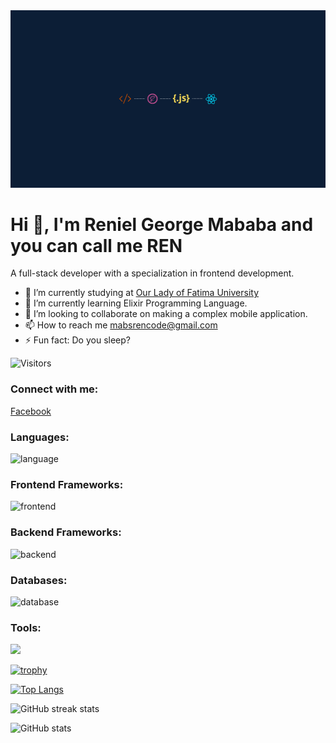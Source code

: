 <img src="banner-github.png">

# Hi 👋, I'm Reniel George Mababa and you can call me REN

A full-stack developer with a specialization in frontend development.

- 🔭 I’m currently studying at [Our Lady of Fatima University](https://www.facebook.com/our.lady.of.fatima.university)
- 🌱 I’m currently learning Elixir Programming Language.
- 👯 I’m looking to collaborate on making a complex mobile application.
- 📫 How to reach me [mabsrencode@gmail.com](mailto:mabsrencode@gmail.com)
- ⚡ Fun fact: Do you sleep?

  
![Visitors](https://komarev.com/ghpvc/?username=Amon-mamon&color=green&style=flat-square&label=Profile%20Views)


### Connect with me:
<a href="https://www.facebook.com/Reniel.Mababa.28/">
    Facebook
</a>

<h3 align="left">Languages:</h3>
<p align="left">
<img src="https://skillicons.dev/icons?i=js,ts,html,css,scss,elixir" alt="language">
</p>

<h3 align="left">Frontend Frameworks:</h3>
<p align="left">
<img src="https://skillicons.dev/icons?i=next,react,angular,vite,astro,tailwind,bootstrap,electron" alt="frontend">
</p>

<h3 align="left">Backend Frameworks:</h3>
<p align="left">
<img src="https://skillicons.dev/icons?i=express,fastapi,firebase,graphql,nestjs,appwrite,supabase" alt="backend">
</p>

<h3 align="left">Databases:</h3>
<p align="left">
<img  src="https://skillicons.dev/icons?i=postgres,mongo,sqlite,redis,cassandra" alt="database">
</p>

<h3 align="left">Tools:</h3>
<p align="left">
<img src="https://skillicons.dev/icons?i=docker,git,github,githubactions,prisma,cloudflare,jest,postman,nodejs,npm,yarn,pnpm,jquery,bash,vscode,figma,threejs,webpack,materialui,gcp,sentry,jquery,redux,vercel,netlify alt="tools">
</p>

[![trophy](https://github-profile-trophy.vercel.app/?username=mabsrencode)](https://github.com/ryo-ma/github-profile-trophy)

[![Top Langs](https://github-readme-stats.vercel.app/api/top-langs/?username=mabsrencode)](https://github.com/anuraghazra/github-readme-stats)

![GitHub streak stats](https://streak-stats.demolab.com/?user=mabsrencode) 

![GitHub stats](https://github-readme-stats.vercel.app/api?username=mabsrencode&show_icons=true&count_private=true) 






